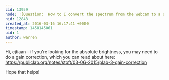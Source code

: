 ```yaml
---
cid: 13959
node: ![Question:  How to I convert the spectrum from the webcam to a spectral power density graph.](../notes/cjtiaan/03-14-2016/question-how-to-i-convert-the-spectrum-from-the-webcam-to-a-spectral-power-density-graph)
nid: 12843
created_at: 2016-03-16 16:17:41 +0000
timestamp: 1458145061
uid: 1
author: warren
---
```


Hi, cjtiaan - if you're looking for the absolute brightness, you may need to do a gain correction, which you can read about here: https://publiclab.org/notes/stoft/03-06-2015/plab-3-gain-correction

Hope that helps!